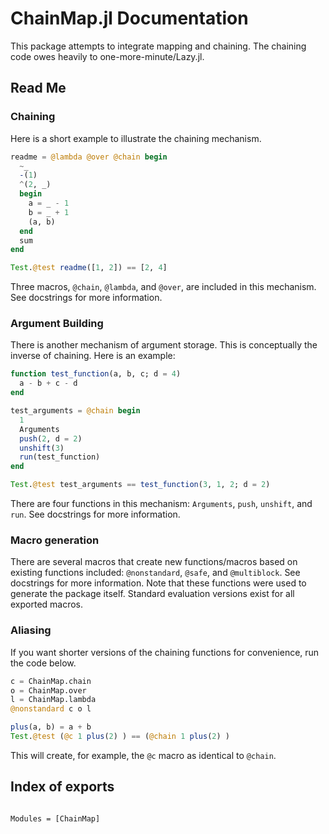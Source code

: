 # ChainMap.jl Documentation

This package attempts to integrate mapping and chaining. The chaining code owes
heavily to one-more-minute/Lazy.jl.

## Read Me

### Chaining

Here is a short example to illustrate the chaining mechanism.

```julia
readme = @lambda @over @chain begin
  ~_
  -(1)
  ^(2, _)
  begin
    a = _ - 1
    b = _ + 1
    (a, b)
  end
  sum
end

Test.@test readme([1, 2]) == [2, 4]
```

Three macros, `@chain`, `@lambda`, and `@over`, are included in this mechanism.
See docstrings for more information.

### Argument Building

There is another mechanism of argument storage. This is conceptually the
inverse of chaining. Here is an example:

```julia
function test_function(a, b, c; d = 4)
  a - b + c - d
end

test_arguments = @chain begin
  1
  Arguments
  push(2, d = 2)
  unshift(3)
  run(test_function)
end

Test.@test test_arguments == test_function(3, 1, 2; d = 2)
```
There are four functions in this mechanism: `Arguments`, `push`, `unshift`,
and `run`. See docstrings for more information.

### Macro generation

There are several macros that create new functions/macros based on existing
functions included: `@nonstandard`, `@safe`, and `@multiblock`. See docstrings
for more information. Note that these functions were used to generate the
package itself. Standard evaluation versions exist for all exported macros.

### Aliasing

If you want shorter versions of the chaining functions for convenience, run the
code below.

```julia
c = ChainMap.chain
o = ChainMap.over
l = ChainMap.lambda
@nonstandard c o l

plus(a, b) = a + b
Test.@test (@c 1 plus(2) ) == (@chain 1 plus(2) )
```

This will create, for example, the `@c` macro as identical to `@chain`.

## Index of exports

```@index
```

```@autodocs
Modules = [ChainMap]
```
